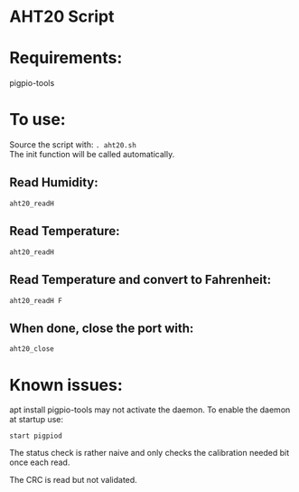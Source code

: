 # AHT20 Script

# Requirements:
pigpio-tools

# To use:
Source the script with:
`. aht20.sh` <br>
The init function will be called automatically.
## Read Humidity:
`aht20_readH` <br>

## Read Temperature:
`aht20_readH` <br>

## Read Temperature and convert to Fahrenheit:
`aht20_readH F` <br>

## When done, close the port with:
`aht20_close` <br>

# Known issues:
apt install pigpio-tools may not activate the daemon.
To enable the daemon at startup use:
```systemctl enable pigpiod
start pigpiod
```
The status check is rather naive and only checks the calibration needed bit once each read.

The CRC is read but not validated.
